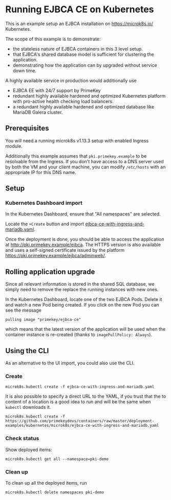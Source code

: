 # Running EJBCA CE on Kubernetes

This is an example setup an EJBCA installation on <https://microk8s.io/> Kubernetes.

The scope of this example is to demonstrate:

* the stateless nature of EJBCA containers in this 3 level setup.
* that EJBCA's shared database model is sufficient for clustering the application.
* demonstrating how the application can by upgraded without service down time.

A highly available service in production would additionally use

* EJBCA EE with 24/7 support by PrimeKey
* redundant highly available hardened and optimized Kubernetes platform with pro-active health checking load balancers.
* a redundant highly available hardened and optimized database like MariaDB Galera cluster.


## Prerequisites

You will need a running microk8s v1.13.3 setup with enabled Ingress module.

Additionally this example assumes that `pki.primekey.example` to be resolvable from the Ingress.
If you don't have access to a DNS server used by both the VM and your client machine, you can modify `/etc/hosts` with an appropriate IP for this DNS name.

## Setup

### Kubernetes Dashboard import

In the Kubernetes Dashboard, ensure that "All namespaces" are selected.

Locate the `+Create` button and import [ejbca-ce-with-ingress-and-mariadb.yaml](ejbca-ce-with-ingress-and-mariadb.yaml).

Once the deployment is done, you should be able to access the application at <http://pki.primekey.example/ejbca>.
The HTTPS version is also available and uses a self-signed certificate issued by the platform <https://pki.primekey.example/ejbca/adminweb/>.



## Rolling application upgrade

Since all relevant information is stored in the shared SQL database, we simply need to remove the replace the running instances with new ones.

In the Kubernetes Dashboard, locate one of the two EJBCA Pods. Delete it and watch a new Pod being created.
If you click on the new Pod you can see the message
```
pulling image "primekey/ejbca-ce"
```
which means that the latest version of the application will be used when the container instance is re-created (thanks to `imagePullPolicy: Always`).


## Using the CLI

As an alternative to the UI import, you could also use the CLI.

### Create
```
microk8s.kubectl create -f ejbca-ce-with-ingress-and-mariadb.yaml
```

It is also possible to specify a direct URL to the YAML, if you trust that the to content of a location is a good idea to run and will be the same when `kubectl` downloads it.
```
microk8s.kubectl create -f https://github.com/primekeydevs/containers/raw/master/deployment-examples/kubernetes/microk8s/ejbca-ce-with-ingress-and-mariadb.yaml
```

### Check status

Show deployed items:
```
microk8s.kubectl get all --namespace=pki-demo
```

### Clean up

To clean up all the deployed items, run
```
microk8s.kubectl delete namespaces pki-demo
```
